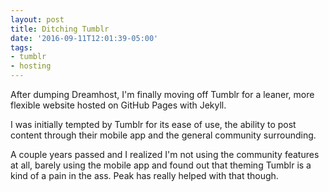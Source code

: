 ```yaml
---
layout: post
title: Ditching Tumblr
date: '2016-09-11T12:01:39-05:00'
tags:
- tumblr
- hosting
---
```


After dumping Dreamhost, I'm finally moving off Tumblr for a leaner, more flexible website hosted on GitHub Pages with Jekyll.

I was initially tempted by Tumblr for its ease of use, the ability to post content through their mobile app and the general community surrounding.

A couple years passed and I realized I'm not using the community features at all, barely using the mobile app and found out that theming Tumblr is a kind of a pain in the ass. Peak has really helped with that though.